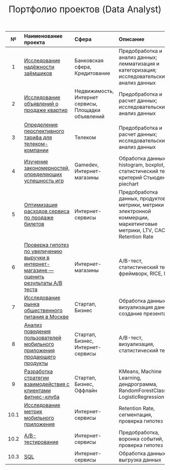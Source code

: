 <h1 style="font-weight:normal" align="center">
	&nbsp;Портфолио проектов (Data Analyst)&nbsp;
</h1>
<br>


|№|Наименование проекта|Сфера|Описание|Стек|
|:-----:|:-----|:-----|:-----|:-----|
|1|[Исследование надёжности заёмщиков](https://github.com/josephbaib/praktikum_da/tree/main/credit_borrower) |Банковская сфера, Кредитование| Предобработка и анализ данных; лемматизация и категоризация; исследовательский анализ данных| `Python` `pymystem3` `Pandas` `NumPy` |
|2|[Исследование объявлений о продаже квартир](https://github.com/josephbaib/praktikum_da/tree/main/flats)|Недвижимость, Интернет сервисы, Площадки объявлений| Предобработка и расчет данных; исследовательский анализ данных| `Python` `Pandas` `Matplotlib` `NumPy` `Seaborn`|
|3|[Определение перспективного тарифа для телеком-компании](https://github.com/josephbaib/praktikum_da/tree/main/telecom)|Телеком| Предобработка и расчет данных; исследовательский анализ данных| `Python` `Pandas` `Stats` `NumPy` `Seaborn`|
|4|[Изучение закономерностей, определяющих успешность игр](https://github.com/josephbaib/praktikum_da/tree/main/videogames_market)|Gamedev, Интернет-магазины|Обработка данных, histogram, boxplot, статистический тест, критерий Стьюдента, piechart| `Python` `Pandas` `NumPy` `Matplotlib`|
|5|[Оптимизация расходов сервиса по продаже билетов](https://github.com/josephbaib/praktikum_da/tree/main/tickets)|Интернет-сервисы| Предобработка данных, продуктовые метрики, метрики электронной коммерции, маркетинговые метрики, LTV, CAC, Retention Rate| `Python` `Pandas` `NumPy` `Matplotlib`|
|6|[Проверка гипотез по увеличению выручки в интернет-магазине — оценить результаты A/B теста](https://github.com/josephbaib/praktikum_da/tree/main/e_commerce_a:b)|Интернет-магазины|A/B-тест, статистический тест, фреймворк, RICE, ICE| `Python` `Pandas` `SciPy` `Matplotlib`|
|7|[Исследование рынка общественного питания в Москве](https://github.com/josephbaib/praktikum_da/tree/main/city_restaurants)|Стартап, Бизнес|Обработка данных, визуализация данных, создание презентаций| `Python` `Pandas` `Seaborn` `Plotly`|
|8|[Анализ поведения пользователей мобильного приложения продающего продукты](https://github.com/josephbaib/praktikum_da/tree/main/mobile_app)|Стартап, Бизнес, Интернет-сервисы|A/B-тест, визуализация, статистический тест| `Python` `Pandas` `Seaborn` `Matplotlib`|
|9|[Разработка стратегии взаимодействия с клиентами фитнес-клуба](https://github.com/josephbaib/praktikum_da/tree/main/gym)|Стартап, Бизнес, Оффлайн|KMeans, Machine Learning, дендрограмма, RandomForestClassifier, LogisticRegression| `Python` `Pandas` `Seaborn` `Matplotlib` `Scikit-learn`|
|10.1|[Исследование метрик мобильного приложения](https://github.com/josephbaib/praktikum_da/tree/main/final_mobile_usersgroup)|Интернет-сервисы|Retention Rate, сегментация, проверка гипотез| `Python` `Pandas` `Seaborn` `NumPy`|
|10.2|[A/B-тестирование](https://github.com/josephbaib/praktikum_da/tree/main/final_a:b)|Интернет-сервисы|Предобработка, воронка событий, проверка гипотез| `Python` `Pandas` `Seaborn` `NumPy` `Stats`|
|10.3|[SQL](https://github.com/josephbaib/praktikum_da/tree/main/final_sql)|Интернет-сервисы|Обработка данных, выгрузка данных| `Pandas` `SQL` `create_engine`|
